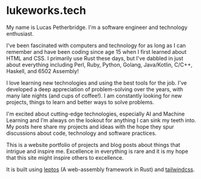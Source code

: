 # lukeworks.tech

My name is Lucas Petherbridge. I'm a software engineer and technology enthusiast.

I've been fascinated with computers and technology for as long as I can remember
and have been coding since age 15 when I first learned about HTML and CSS. I
primarily use Rust these days, but I've dabbled in just about everything
including Perl, Ruby, Python, Golang, Java/Kotlin, C/C++,
Haskell, and 6502 Assembly!

I love learning new technologies and using the best tools for the job. I've
developed a deep appreciation of problem-solving over the years, with many late
nights (and cups of coffee!). I am constantly looking for new projects, things
to learn and better ways to solve problems.

I'm excited about cutting-edge technologies, especially AI and Machine Learning
and I'm always on the lookout for anything I can sink my teeth into. My posts
here share my projects and ideas with the hope they spur discussions about code,
technology and software practices.

This is a website portfolio of projects and blog posts about things that
intrigue and inspire me. Excellence in everything is rare and it is my hope that
this site might inspire others to excellence.

It is built using [leptos](https://github.com/leptos-rs/leptos) (A web-assembly
framework in Rust) and [tailwindcss](tailwindcss.com/).
